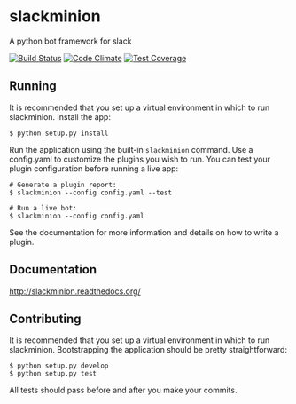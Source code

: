 # slackminion
A python bot framework for slack

[![Build Status](https://travis-ci.org/pinterest/slackminion.svg?branch=master)](https://travis-ci.org/pinterest/slackminion) [![Code Climate](https://codeclimate.com/github/pinterest/slackminion/badges/gpa.svg)](https://codeclimate.com/github/pinterest/slackminion) [![Test Coverage](https://codeclimate.com/github/pinterest/slackminion/badges/coverage.svg)](https://codeclimate.com/github/pinterest/slackminion/coverage)

## Running
It is recommended that you set up a virtual environment in which to run slackminion. Install the app:

```
$ python setup.py install
```

Run the application using the built-in `slackminion` command. Use a config.yaml to customize the plugins you wish to run. You can test your plugin configuration before running a live app:

```
# Generate a plugin report:
$ slackminion --config config.yaml --test

# Run a live bot:
$ slackminion --config config.yaml
```

See the documentation for more information and details on how to write a plugin.

## Documentation
http://slackminion.readthedocs.org/

## Contributing
It is recommended that you set up a virtual environment in which to run slackminion. Bootstrapping the application should be pretty straightforward:

```
$ python setup.py develop
$ python setup.py test
```

All tests should pass before and after you make your commits.

